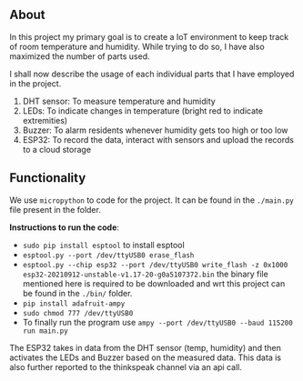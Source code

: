 ## About
In this project my primary goal is to create a IoT environment to keep track of room temperature and humidity. While trying to do so, I have also maximized the number of parts used.

I shall now describe the usage of each individual parts that I have employed in the project.

1. DHT sensor: To measure temperature and humidity
2. LEDs: To indicate changes in temperature (bright red to indicate extremities)
3. Buzzer: To alarm residents whenever humidity gets too high or too low
4. ESP32: To record the data, interact with sensors and upload the records to a cloud storage

## Functionality
We use `micropython` to code for the project. It can be found in the `./main.py` file present in the folder.

**Instructions to run the code**:

- `sudo pip install esptool` to install esptool
- `esptool.py --port /dev/ttyUSB0 erase_flash`
- `esptool.py --chip esp32 --port /dev/ttyUSB0 write_flash -z 0x1000 esp32-20210912-unstable-v1.17-20-g0a5107372.bin` the binary file mentioned here is required to be downloaded and wrt this project can be found in the `./bin/` folder.
- `pip install adafruit-ampy`
- `sudo chmod 777 /dev/ttyUSB0`
- To finally run the program use `ampy --port /dev/ttyUSB0 --baud 115200 run main.py`

The ESP32 takes in data from the DHT sensor (temp, humidity) and then activates the LEDs and Buzzer based on the measured data. This data is also further reported to the thinkspeak channel via an api call.
